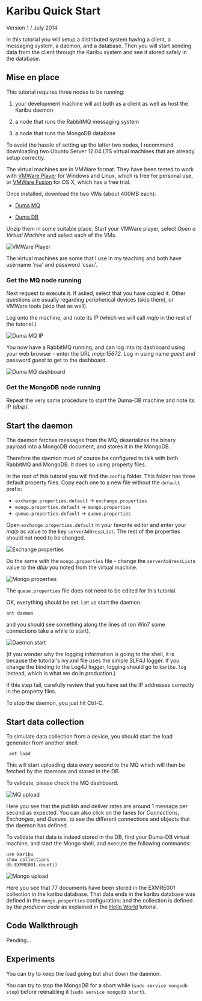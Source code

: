 Karibu Quick Start
============

Version 1 / July 2014

In this tutorial you will setup a distributed system having a client,
a messaging system, a daemon, and a database. Then you will start
sending data from the client through the Karibu system and see it
stored safely in the database.

Mise en place
----

This tutorial requires three nodes to be running: 

  1. your development machine will act both as a client as well as host
    the Karibu daemon

  2. a node that runs the RabbitMQ messaging system

  3. a node that runs the MongoDB database

To avoid the hassle of setting up the latter two nodes, I recommend
downloading two Ubuntu Server 12.04 LTS virtual machines that are
already setup correctly.

The virtual machines are in VMWare format. They have been tested to
work with [VMWare Player](http://www.vmware.com/go/downloadplayer/)
for Windows and Linux, which is free for personal use, or
[VMWare Fusion](http://www.vmware.com/products/fusion/) for OS X, which
has a free trial.

Once installed, download the two VMs (about 400MB each):

  * [Duma MQ](http://users-cs.au.dk/baerbak/c/vm/Duma-RSA-RabbitMQ.zip)  

  * [Duma DB](http://users-cs.au.dk/baerbak/c/vm/Duma-RSA-MongoDB.zip)

Unzip them in some suitable place. Start your VMWare player, select
*Open a Virtual Machine* and select each of the VMs.

![VMWare Player](resource/vm-start.gif)

The virtual machines are some that I use in my teaching and both have
username 'rsa' and password 'csau'.

### Get the MQ node running

Next request to execute it. If asked, select that you have copied
it. Other questions are usually regarding peripherical devices (skip
them), or VMWare tools (skip that as well). 

Log onto the machine, and note its IP (which we will call *mqip* in
the rest of the tutorial.)

![Duma MQ IP](resource/duma-1.gif)

You now have a RabbitMQ running, and can log into its dashboard using
your web browser - enter the URL *mqip:15672*. Log in using
name _guest_ and password _guest_ to get to the dashboard.

![Duma MQ dashboard](resource/mq-dashboard.gif)

### Get the MongoDB node running

Repeat the very same procedure to start the Duma-DB machine and note
its IP (*dbip*). 

Start the daemon
---

The daemon fetches messages from the MQ, deserializes the binary
payload into a MongoDB document, and stores it in the MongoDB.

Therefore the daemon must of course be configured to talk with both
RabbitMQ and MongoDB. It does so using property files.

In the root of this tutorial you will find the `config` folder. This
folder has three default property files. Copy each one to a new file
without the `default` prefix:

  * `exchange.properties.default` -> `exchange.properties`
  * `mongo.properties.default` -> `mongo.properties`
  * `queue.properties.default` -> `queue.properties`

Open `exchange.properties.default` in your favorite editor and
enter your *mqip* as value to the key `serverAddressList`. The rest
of the properties should not need to be changed.

![Exchange properties](resource/exchange.gif)

Do the same with the `mongo.properties` file - change the
`serverAddressList`s value to the *dbip* you noted from the virtual
machine.

![Mongo properties](resource/mongo.gif)

The `queue.properties` file does not need to be edited for this tutorial.

OK, everything should be set. Let us start the daemon.

    ant daemon

and you should see something along the lines of (on Win7 some
connections take a while to start).

![Daemon start](resource/daemon-start.gif)

(if you wonder why the logging information is going to the shell, it
is because the tutorial's ivy.xml file uses the simple SLF4J
logger. If you change the binding to the Log4J logger, logging should
go to `karibu.log` instead, which is what we do in production.)

If this step fail, carefully review that you have set the IP addresses
correctly in the property files.

To stop the daemon, you just hit Ctrl-C.

Start data collection
---

To simulate data collection from a device, you should start the load
generator from another shell.

     ant load

This will start uploading data every second to the MQ which will then
be fetched by the daemons and stored in the DB.

To validate, please check the MQ dashboard.

![MQ upload](resource/mq-upload.gif)

Here you see that the publish and deliver rates are around 1 message
per second as expected. You can also click on the fanes
for`*Connections*, *Exchanges*, and *Queues*, to see the different
connections and objects that the daemon has defined.


To validate that data is indeed stored in the DB, find your Duma-DB
virtual machine, and start the Mongo shell, and execute the following
commands:

    use karibu
    show collections
    db.EXMRE001.count()

![Mongo upload](resource/mongo-upload.gif)

Here you see that 77 documents have been stored in the EXMRE001
collection in the karibu database. That data ends in the karibu
database was defined in the `mongo.properties` configuration; and the
collection is defined by the *producer code* as explained in the
[Hello World](helloworld.md) tutorial.

Code Walkthrough
---

Pending...

Experiments
---

You can try to keep the load going but shut down the daemon.

You can try to stop the MongoDB for a short while (`sudo service
mongodb stop`) before reenabling it (`sudo service mongodb start`).


